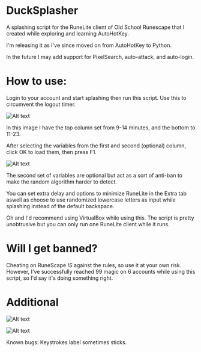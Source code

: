 # DuckSplasher

A splashing script for the RuneLite client of Old School Runescape that I created while exploring and learning AutoHotKey.

I'm releasing it as I've since moved on from AutoHotKey to Python. 

In the future I may add support for PixelSearch, auto-attack, and auto-login.

# How to use:

Login to your account and start splashing then run this script. Use this to circumvent the logout timer.


![Alt text](https://i.imgur.com/MTe5bwC.png "DuckSplasher")

In this image I have the top column set from 9-14 minutes, and the bottom to 11-23.

After selecting the variables from the first and second (optional) column, click OK to load them, then press F1.


![Alt text](https://i.imgur.com/ItVdK2c.png "DuckSplasher")


The second set of variables are optional but act as a sort of anti-ban to make the random algorithm harder to detect.

You can set extra delay and options to minimize RuneLite in the Extra tab aswell as choose to use randomized lowercase letters as input while splashing instead of the default backspace.

Oh and I'd recommend using VirtualBox while using this. The script is pretty unobtrusive but you can only run one RuneLite client while it runs.

# Will I get banned?

Cheating on RuneScape *IS* against the rules, so use it at your own risk. However, I've successfully reached 99 magic on 6 accounts while using this script, so I'd say it's doing something right.

# Additional

![Alt text](https://i.imgur.com/CwVKimT.png "DuckSplasher")

![Alt text](https://i.imgur.com/uLMtg06.png "DuckSplasher")

Known bugs:
Keystrokes label sometimes sticks.

